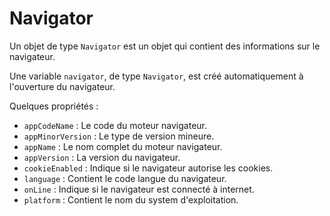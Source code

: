 # Navigator

Un objet de type `Navigator` est un objet qui contient des informations sur le navigateur.

Une variable `navigator`, de type `Navigator`, est créé automatiquement à l'ouverture du navigateur.

Quelques propriétés : 
* `appCodeName` : Le code du moteur navigateur.
* `appMinorVersion` : Le type de version mineure.
* `appName` : Le nom complet du moteur navigateur.
* `appVersion` : La version du navigateur.
* `cookieEnabled` : Indique si le navigateur autorise les cookies.
* `language` : Contient le code langue du navigateur.
* `onLine` : Indique si le navigateur est connecté à internet.
* `platform` : Contient le nom du system d'exploitation.


